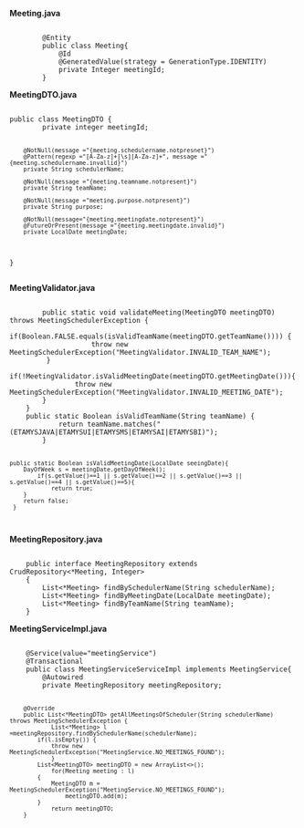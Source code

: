 **Meeting.java**
<p><code>
        @Entity
        public class Meeting{
            @Id
            @GeneratedValue(strategy = GenerationType.IDENTITY)
            private Integer meetingId;
        }
</code></p>

**MeetingDTO.java**
<p><code>
public class MeetingDTO {
        private integer meetingId;

        @NotNull(message ="{meeting.schedulername.notpresnet}")
        @Pattern(regexp ="[A-Za-z]+[\s][A-Za-z]+", message ="{meeting.schedulername.invallid}")
        private String schedulerName;

        @NotNull(message ="{meeting.teamname.notpresent}")
        private String teamName;

        @NotNull(message ="meeting.purpose.notpresent}")
        private String purpose;

        @NotNull(message="{meeting.meetingdate.notpresent}")
        @FutureOrPresent(message ="{meeting.meetingdate.invalid}")
        private LocalDate meetingDate;
}        
</code></p>

**MeetingValidator.java**
<p><code>
        public static void validateMeeting(MeetingDTO meetingDTO) throws MeetingSchedulerException {
                if(Boolean.FALSE.equals(isValidTeamName(meetingDTO.getTeamName()))) {
                	throw new MeetingSchedulerException("MeetingValidator.INVALID_TEAM_NAME");
		 }
   		if(!MeetingValidator.isValidMeetingDate(meetingDTO.getMeetingDate())){
     			throw new MeetingSchedulerException("MeetingValidator.INVALID_MEETING_DATE");
		}
  	}
   	public static Boolean isValidTeamName(String teamName) {
    		return teamName.matches("(ETAMYSJAVA|ETAMYSUI|ETAMYSMS|ETAMYSAI|ETAMYSBI)");
      	}

 	public static Boolean isValidMeetingDate(LocalDate seeingDate){
  		DayOfWeek s = meetingDate.getDayOfWeek();
    		if(s.getValue()==1 || s.getValue()==2 || s.getValue()==3 || s.getValue()==4 || s.getValue()==5){
      			return true;
	 	}
   		return false;
     }        
</code></p>

**MeetingRepository.java**
<p><code>
	public interface MeetingRepository extends CrudRepository<*Meeting, Integer>
	{
		List<*Meeting> findBySchedulerName(String schedulerName);
		List<*Meeting> findByMeetingDate(LocalDate meetingDate);
		List<*Meeting> findByTeamName(String teamName);
	}
</code></p>

**MeetingServiceImpl.java**
<p><code>
	@Service(value="meetingService")
	@Transactional
	public class MeetingServiceServiceImpl implements MeetingService{
		@Autowired
		private MeetingRepository meetingRepository;

 		@Override
   		public List<*MeetingDTO> getAllMeetingsOfScheduler(String schedulerName) throws MeetingSchedulerException {
     			List<*Meeting> l =meetingRepository.findBySchedulerName(schedulerName);
			if(l.isEmpty()) {
   				throw new MeetingSchedulerException("MeetingService.NO_MEETINGS_FOUND");
       			}
	  		List<MeetingDTO> meetingDTO = new ArrayList<>();
     			for(Meeting meeting : l)
			{
   				MeetingDTO m = MeetingSchedulerException("MeetingService.NO_MEETINGS_FOUND");
       				meetingDTO.add(m);
	   		}
      			return meetingDTO;
	 	}
   
</code></p>

